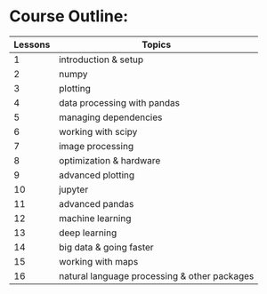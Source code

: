 Course Outline:  
===============

Lessons | Topics                                                | 
------- | ----------------------------------------------------- | 
   1    | introduction & setup                                  |  
   2    | numpy                                                 |  
   3    | plotting                                              |  
   4    | data processing with pandas                           |  
   5    | managing dependencies                                 |  
   6    | working with scipy                                    |  
   7    | image processing                                      |  
   8    | optimization & hardware                               |  
   9    | advanced plotting                                     |  
   10   | jupyter                                               |  
   11   | advanced pandas                                       |  
   12   | machine learning                                      |  
   13   | deep learning                                         |  
   14   | big data & going faster                               |  
   15   | working with maps                                     |  
   16   | natural language processing & other packages          |
